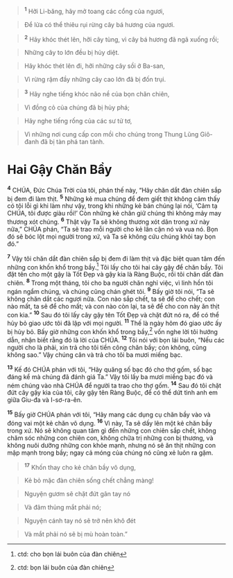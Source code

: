 
> <sup><b>1</b></sup> Hỡi Li-băng, hãy mở toang các cổng của ngươi,
>


> Để lửa có thể thiêu rụi rừng cây bá hương của ngươi.
>


> <sup><b>2</b></sup> Hãy khóc thét lên, hỡi cây tùng, vì cây bá hương đã ngã xuống rồi;
>


> Những cây to lớn đều bị hủy diệt.
>


> Hãy khóc thét lên đi, hỡi những cây sồi ở Ba-san,
>


> Vì rừng rậm đầy những cây cao lớn đã bị đốn trụi.
>


> <sup><b>3</b></sup> Hãy nghe tiếng khóc não nề của bọn chăn chiên,
>


> Vì đồng cỏ của chúng đã bị hủy phá;
>


> Hãy nghe tiếng rống của các sư tử tơ,
>


> Vì những nơi cung cấp con mồi cho chúng trong Thung Lũng Giô-đanh đã bị tàn phá tan tành.
>

# Hai Gậy Chăn Bầy
<sup><b>4</b></sup> CHÚA, Đức Chúa Trời của tôi, phán thế này, “Hãy chăn dắt đàn chiên sắp bị đem đi làm thịt. <sup><b>5</b></sup> Những kẻ mua chúng để đem giết thịt không cảm thấy có tội lỗi gì khi làm như vậy, trong khi những kẻ bán chúng lại nói, ‘Cảm tạ CHÚA, tôi được giàu rồi!’ Còn những kẻ chăn giữ chúng thì không mảy may thương xót chúng. <sup><b>6</b></sup> Thật vậy Ta sẽ không thương xót dân trong xứ này nữa,” CHÚA phán, “Ta sẽ trao mỗi người cho kẻ lân cận nó và vua nó. Bọn đó sẽ bóc lột mọi người trong xứ, và Ta sẽ không cứu chúng khỏi tay bọn đó.”

<sup><b>7</b></sup> Vậy tôi chăn dắt đàn chiên sắp bị đem đi làm thịt và đặc biệt quan tâm đến những con khốn khổ trong bầy.[^1] Tôi lấy cho tôi hai cây gậy để chăn bầy. Tôi đặt tên cho một gậy là Tốt Đẹp và gậy kia là Ràng Buộc, rồi tôi chăn dắt đàn chiên. <sup><b>8</b></sup> Trong một tháng, tôi cho ba người chăn nghỉ việc, vì linh hồn tôi ngán ngẩm chúng, và chúng cũng chán ghét tôi. <sup><b>9</b></sup> Bấy giờ tôi nói, “Ta sẽ không chăn dắt các ngươi nữa. Con nào sắp chết, ta sẽ để cho chết; con nào mất, ta sẽ để cho mất; và con nào còn lại, ta sẽ để cho con này ăn thịt con kia.” <sup><b>10</b></sup> Sau đó tôi lấy cây gậy tên Tốt Đẹp và chặt đứt nó ra, để có thể hủy bỏ giao ước tôi đã lập với mọi người. <sup><b>11</b></sup> Thế là ngày hôm đó giao ước ấy bị hủy bỏ. Bấy giờ những con khốn khổ trong bầy,[^2] vốn nghe lời tôi hướng dẫn, nhận biết rằng đó là lời của CHÚA. <sup><b>12</b></sup> Tôi nói với bọn lái buôn, “Nếu các người cho là phải, xin trả cho tôi tiền công chăn bầy; còn không, cũng không sao.” Vậy chúng cân và trả cho tôi ba mươi miếng bạc.

<sup><b>13</b></sup> Kế đó CHÚA phán với tôi, “Hãy quăng số bạc đó cho thợ gốm, số bạc đáng kể mà chúng đã đánh giá Ta.” Vậy tôi lấy ba mươi miếng bạc đó và ném chúng vào nhà CHÚA để người ta trao cho thợ gốm. <sup><b>14</b></sup> Sau đó tôi chặt đứt cây gậy kia của tôi, cây gậy tên Ràng Buộc, để có thể dứt tình anh em giữa Giu-đa và I-sơ-ra-ên.

<sup><b>15</b></sup> Bấy giờ CHÚA phán với tôi, “Hãy mang các dụng cụ chăn bầy vào và đóng vai một kẻ chăn vô dụng. <sup><b>16</b></sup> Vì này, Ta sẽ dấy lên một kẻ chăn bầy trong xứ. Nó sẽ không quan tâm gì đến những con chiên sắp chết, không chăm sóc những con chiên con, không chữa trị những con bị thương, và không nuôi dưỡng những con khỏe mạnh, nhưng nó sẽ ăn thịt những con mập mạnh trong bầy; ngay cả móng của chúng nó cũng xẻ luôn ra gặm.


> <sup><b>17</b></sup> Khốn thay cho kẻ chăn bầy vô dụng,
>


> Kẻ bỏ mặc đàn chiên sống chết chẳng màng!
>


> Nguyện gươm sẽ chặt đứt gân tay nó
>


> Và đâm thủng mắt phải nó;
>


> Nguyện cánh tay nó sẽ trở nên khô đét
>


> Và mắt phải nó sẽ bị mù hoàn toàn.”
>

[^1]: ctd: cho bọn lái buôn của đàn chiên
[^2]: ctd: bọn lái buôn của đàn chiên

